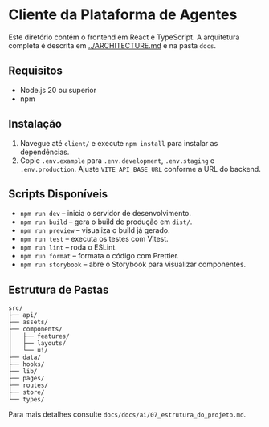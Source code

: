# Cliente da Plataforma de Agentes

Este diretório contém o frontend em React e TypeScript. A arquitetura completa é descrita em [../ARCHITECTURE.md](../ARCHITECTURE.md) e na pasta `docs`.

## Requisitos

- Node.js 20 ou superior
- npm

## Instalação

1. Navegue até `client/` e execute `npm install` para instalar as dependências.
2. Copie `.env.example` para `.env.development`, `.env.staging` e `.env.production`.
   Ajuste `VITE_API_BASE_URL` conforme a URL do backend.

## Scripts Disponíveis

- `npm run dev` – inicia o servidor de desenvolvimento.
- `npm run build` – gera o build de produção em `dist/`.
- `npm run preview` – visualiza o build já gerado.
- `npm run test` – executa os testes com Vitest.
- `npm run lint` – roda o ESLint.
- `npm run format` – formata o código com Prettier.
- `npm run storybook` – abre o Storybook para visualizar componentes.

## Estrutura de Pastas

```
src/
├── api/
├── assets/
├── components/
│   ├── features/
│   ├── layouts/
│   └── ui/
├── data/
├── hooks/
├── lib/
├── pages/
├── routes/
├── store/
└── types/
```

Para mais detalhes consulte `docs/docs/ai/07_estrutura_do_projeto.md`.
